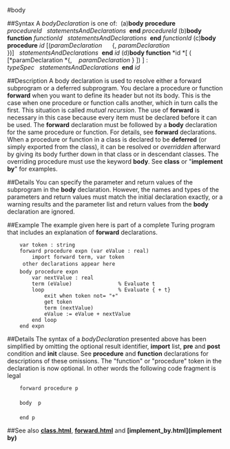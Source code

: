 
#body

##Syntax
A *bodyDeclaration* is one of:
 (a)**body** **procedure** *procedureId*   *statementsAndDeclarations*  **end** *procedureId* (b)**body** **function** *functionId*   *statementsAndDeclarations*  **end** *functionId* (c)**body procedure** *id* [(*paramDeclaration*      {, *paramDeclaration* })]   *statementsAndDeclarations*  **end** *id* (d)**body function** *id *[ ( [*paramDeclaration *{,    *paramDeclaration* } ]) ] : *typeSpec*   *statementsAndDeclarations*  **end** *id*



##Description
A body declaration is used to resolve either a forward subprogram or a deferred subprogram.
You declare a procedure or function **forward** when you want to define its header but not its body. This is the case when one procedure or function calls another, which in turn calls the first. This situation is called *mutual recursion*. The use of **forward** is necessary in this case because every item must be declared before it can be used. The **forward** declaration must be followed by  a **body** declaration for the same procedure or function. For details, see **forward** declarations.
When a procedure or function in a class is declared to be **deferred** (or simply exported from the class), it can be resolved or *overridden* afterward by giving its body further down in that class or in descendant classes. The overriding procedure must use the keyword **body**. See **class** or "**implement** **by**" for examples.



##Details
You can specify the parameter and return values of the subprogram in the **body** declaration. However, the names and types of the parameters and return values must match the initial declaration exactly, or a warning results and the parameter list and return values from the **body** declaration are ignored.



##Example
The example given here is part of a complete Turing program that includes an explanation of **forward** declarations.


        var token : string
        forward procedure expn (var eValue : real)
            import forward term, var token
         other declarations appear here 
        body procedure expn
            var nextValue : real
            term (eValue)               % Evaluate t
            loop                        % Evaluate { + t}
                exit when token not= "+"
                get token
                term (nextValue)
                eValue := eValue + nextValue
            end loop
        end expn
##Details
The syntax of a *bodyDeclaration* presented above has been simplified by omitting the optional result identifier, **import** list, **pre** and **post** condition and **init** clause. See **procedure** and **function** declarations for descriptions of these omissions.
The "function" or "procedure" token in the declaration is now optional. In other words the following code fragment is legal


        forward procedure p
        
        body  p
        
        end p
##See also
**[class.html](class)**, **[forward.html](forward)** and **[implement_by.html](implement by)**


